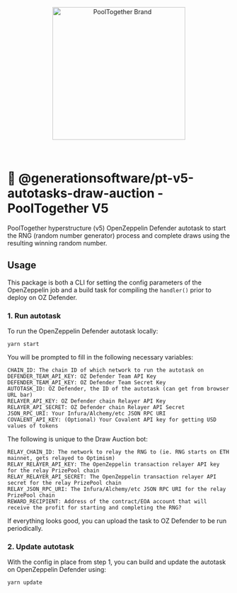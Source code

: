<p align="center">
  <img src="https://raw.githubusercontent.com/GenerationSoftware/pt-v5-utils-js/main/img/pooltogether-logo--purple@2x.png?raw=true" alt="PoolTogether Brand" style="max-width:100%;" width="300">
</p>

<br />

# 🤖 @generationsoftware/pt-v5-autotasks-draw-auction - PoolTogether V5

PoolTogether hyperstructure (v5) OpenZeppelin Defender autotask to start the RNG (random number generator) process and complete draws using the resulting winning random number.

## Usage

This package is both a CLI for setting the config parameters of the OpenZeppelin job and a build task for compiling the `handler()` prior to deploy on OZ Defender.

### 1. Run autotask

To run the OpenZeppelin Defender autotask locally:

```
yarn start
```

You will be prompted to fill in the following necessary variables:

```
CHAIN_ID: The chain ID of which network to run the autotask on
DEFENDER_TEAM_API_KEY: OZ Defender Team API Key
DEFENDER_TEAM_API_KEY: OZ Defender Team Secret Key
AUTOTASK_ID: OZ Defender, the ID of the autotask (can get from browser URL bar)
RELAYER_API_KEY: OZ Defender chain Relayer API Key
RELAYER_API_SECRET: OZ Defender chain Relayer API Secret
JSON_RPC_URI: Your Infura/Alchemy/etc JSON RPC URI
COVALENT_API_KEY: (Optional) Your Covalent API key for getting USD values of tokens
```

The following is unique to the Draw Auction bot:

```
RELAY_CHAIN_ID: The network to relay the RNG to (ie. RNG starts on ETH mainnet, gets relayed to Optimism)
RELAY_RELAYER_API_KEY: The OpenZeppelin transaction relayer API key for the relay PrizePool chain
RELAY_RELAYER_API_SECRET: The OpenZeppelin transaction relayer API secret for the relay PrizePool chain
RELAY_JSON_RPC_URI: The Infura/Alchemy/etc JSON RPC URI for the relay PrizePool chain
REWARD_RECIPIENT: Address of the contract/EOA account that will receive the profit for starting and completing the RNG?
```

If everything looks good, you can upload the task to OZ Defender to be run periodically.

### 2. Update autotask

With the config in place from step 1, you can build and update the autotask on OpenZeppelin Defender using:

```
yarn update
```
